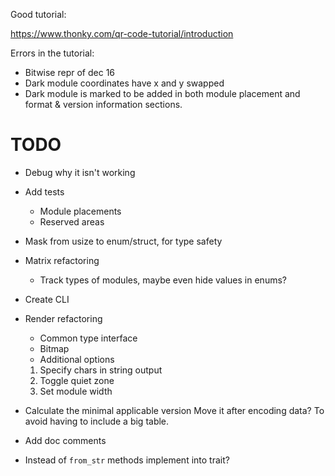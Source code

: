 Good tutorial:

<https://www.thonky.com/qr-code-tutorial/introduction>

Errors in the tutorial:
* Bitwise repr of dec 16
* Dark module coordinates have x and y swapped
* Dark module is marked to be added in both module placement and format & version information sections.

# TODO

* Debug why it isn't working
* Add tests
    * Module placements
    * Reserved areas
* Mask from usize to enum/struct, for type safety
* Matrix refactoring
    * Track types of modules, maybe even hide values in enums?

* Create CLI
* Render refactoring
    * Common type interface
    * Bitmap
    * Additional options
    1. Specify chars in string output
    2. Toggle quiet zone
    3. Set module width
* Calculate the minimal applicable version
  Move it after encoding data? To avoid having to include a big table.
* Add doc comments
* Instead of `from_str` methods implement into trait?


